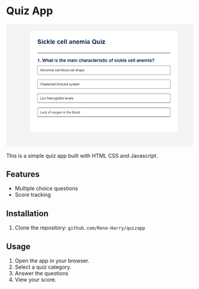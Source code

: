 # Quiz App

![Demo](./demo.png)

This is a simple quiz app built with HTML CSS and Javascript.

## Features

- Multiple choice questions
- Score tracking

## Installation

1. Clone the repository: `github.com/Rene-Harry/quizapp`

## Usage

1. Open the app in your browser.
2. Select a quiz category.
3. Answer the questions
4. View your score.
